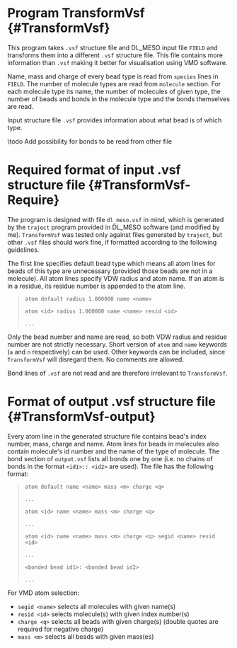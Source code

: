 Program TransformVsf {#TransformVsf}
=====

This program takes `.vsf` structure file and DL_MESO input file `FIELD` and
transforms them into a different `.vsf` structure file.  This file contains
more information than `.vsf` making it better for visualisation using VMD
software.

Name, mass and charge of every bead type is read from `species` lines in
`FIELD`. The number of molecule types are read from `molecule` section.
For each molecule type its name, the number of molecules of given type,
the number of beads and bonds in the molecule type and the bonds
themselves are read.

Input structure file `.vsf` provides information about what bead is of
which type.

\todo Add possibility for bonds to be read from other file

Required format of input .vsf structure file {#TransformVsf-Require}
=====

The program is designed with file `dl_meso.vsf` in mind, which is generated
by the `traject` program provided in DL_MESO software (and modified by me).
`TransformVsf` was tested only against files generated by `traject`, but
other `.vsf` files should work fine, if formatted according to the
following guidelines.

The first line specifies default bead type which means all atom lines for
beads of this type are unnecessary (provided those beads are not in a
molecule). All atom lines specify VDW radius and atom name. If an atom is
in a residue, its residue number is appended to the atom line.
> `atom default radius 1.000000 name <name>`
>
> `atom <id> radius 1.000000 name <name> resid <id>`
>
> `...`

Only the bead number and name are read, so both VDW radius and residue
number are not strictly necessary.  Short version of `atom` and `name`
keywords (`a` and `n` respectively) can be used.  Other keywords can be
included, since `TransformVsf` will disregard them. No comments are
allowed.

Bond lines of `.vsf` are not read and are therefore irrelevant to
`TransformVsf`.

Format of output .vsf structure file {#TransformVsf-output}
=====

Every atom line in the generated structure file contains bead's index
number, mass, charge and name. Atom lines for beads in molecules also
contain molecule's id number and the name of the type of molecule. The
bond section of `output.vsf` lists all bonds one by one (i.e. no chains of
bonds in the format `<id1>:: <id2>` are used). The file has the
following format:
> `atom default name <name> mass <m> charge <q>`
>
> `...`
>
> `atom <id> name <name> mass <m> charge <q>`
>
> `...`
>
> `atom <id> name <name> mass <m> charge <q> segid <name> resid <id>`
>
> `...`
>
> `<bonded bead id1>: <bonded bead id2>`
>
> `...`

For VMD atom selection:
* `segid <name>` selects all molecules with given name(s)
* `resid <id>` selects molecule(s) with given index number(s)
* `charge <q>` selects all beads with given charge(s) (double quotes are
  required for negative charge)
* `mass <m>` selects all beads with given mass(es)
